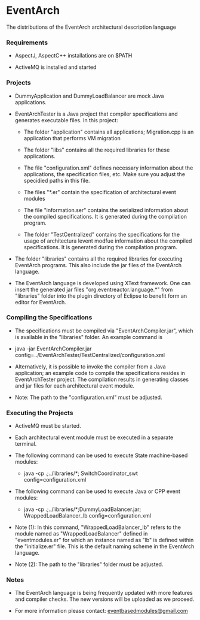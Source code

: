 # EventArch
The distributions of the EventArch architectural description language

### Requirements ###

+ AspectJ, AspectC++ installations are on $PATH

+ ActiveMQ is installed and started

### Projects ###

+ DummyApplication and DummyLoadBalancer are mock Java applications. 

+ EventArchTester is a Java project that compiler specifications and generates executable files. In this project:

	- The folder "application" contains all applications; Migration.cpp is an application that performs VM migration 
  -	The folder "libs" contains all the required libraries for these applications.
  -	The file "configuration.xml" defines necessary information   about the applications, the specification files, etc. Make sure you adjust the specidied paths in this file.
  -	The files "*.er" contain the specification of architectural event modules
  -	The file "information.ser" contains the serialized information about the compiled specifications. It is generated during the compilation program.

  -	The folder "TestCentralized" contains the specifications for the usage of architectura levent modfue  information about the compiled specifications. It is generated during the compilation program.


+ The folder "libraries" contains all the required libraries for executing EventArch programs. This also include the jar  files of the EventArch language.

+ The EventArch language is developed using XText framework. One can insert the generated jar files "org.eventreactor.language.*" from "libraries" folder into the plugin directory of Eclipse to benefit form an editor for EventArch.



### Compiling the Specifications ###

+	The specifications must be compiled via "EventArchCompiler.jar", which is available in the "libraries" folder. An example command is

-  java -jar EventArchCompiler.jar config=../EventArchTester/TestCentralized/configuration.xml

+ Alternatively, it is possible to invoke the compiler from a Java application; an example code to compile the specifications resides in EventArchTester project. The compilation results in generating classes and jar files for each architectural event module.

+ Note: The path to the "configuration.xml" must be adjusted. 


### Executing the Projects ###

+ ActiveMQ must be started.

+ Each architectural event module must be executed in a separate terminal.

+ The following command can be used to execute State machine-based modules: 
   - java -cp .;../libraries/*; SwitchCoordinator_swt config=configuration.xml

+ The following command can be used to execute Java or CPP event modules:
	 - java -cp .;../libraries/*;DummyLoadBalancer.jar; WrappedLoadBalancer_lb config=configuration.xml

+ Note (1): In this command, "WrappedLoadBalancer_lb" refers to the module named as "WrappedLoadBalancer" defined in "eventmodules.er" for which an instance named as "lb" is defined within the "initialize.er" file. This is the default naming scheme in the EventArch language. 

+ Note (2): The path to the "libraries" folder must be adjusted. 

### Notes ###

+ The EventArch language is being frequently updated with more features and compiler checks. The new versions will be uploaded as we proceed.

+ For more information please contact: eventbasedmodules@gmail.com 
